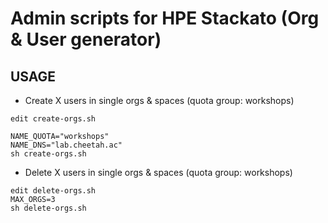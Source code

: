 # Admin scripts for HPE Stackato (Org & User generator)
## USAGE
- Create X users in single orgs & spaces (quota group: workshops)
```
edit create-orgs.sh

NAME_QUOTA="workshops"
NAME_DNS="lab.cheetah.ac"
sh create-orgs.sh
```

- Delete X users in single orgs & spaces (quota group: workshops)
```
edit delete-orgs.sh
MAX_ORGS=3
sh delete-orgs.sh
```